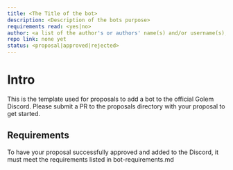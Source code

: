 ```yaml
---
title: <The Title of the bot>
description: <Description of the bots purpose>
requirements read: <yes|no>
author: <a list of the author's or authors' name(s) and/or username(s), or name(s) and email(s), e.g. (use with the parentheses or triangular brackets): FirstName LastName (@GitHubUsername), FirstName LastName <foo@bar.com>, FirstName (@GitHubUsername) and GitHubUsername (@GitHubUsername)>
repo link: none yet
status: <proposal|approved|rejected>
---
```


# Intro

This is the template used for proposals to add a bot to the official Golem Discord. Please submit a PR to the proposals directory with your proposal to get started.

## Requirements

To have your proposal successfully approved and added to the Discord, it must meet the requirements listed in bot-requirements.md
